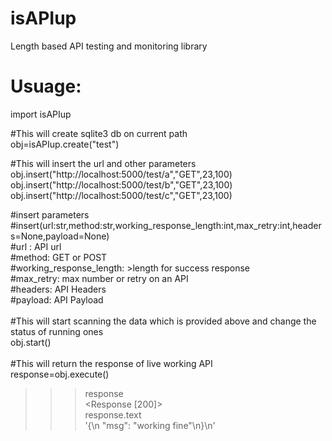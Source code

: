 # isAPIup
Length based API testing and monitoring library




# Usuage:

import isAPIup

#This will create sqlite3 db on current path<br>
obj=isAPIup.create("test")

#This will insert the url and other parameters
obj.insert("http://localhost:5000/test/a","GET",23,100)
obj.insert("http://localhost:5000/test/b","GET",23,100)
obj.insert("http://localhost:5000/test/c","GET",23,100)

#insert parameters<br>
#insert(url:str,method:str,working_response_length:int,max_retry:int,headers=None,payload=None)<br>
#url : API url<br>
#method:  GET or POST<br>
#working_response_length: >length for success response<br>
#max_retry: max number or retry on an API<br>
#headers: API Headers<br>
#payload: API Payload<br>
<br>
#This will start scanning the data which is provided above and change the status of running ones<br>
obj.start()<br>
<br>
#This will return the response of live working API<br>
response=obj.execute()<br>
>>> response<br>
<Response [200]><br>
>>> response.text<br>
'{\n  "msg": "working fine"\n}\n'

